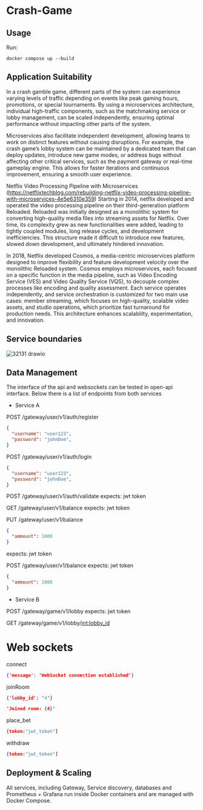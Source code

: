 # Crash-Game
## Usage

Run:
```CMD
docker compose up --build
```

## Application Suitability

In a crash gamble game, different parts of the system can experience varying levels of traffic depending on events like peak gaming hours, promotions, or special tournaments. By using a microservices architecture, individual high-traffic components, such as the matchmaking service or lobby management, can be scaled independently, ensuring optimal performance without impacting other parts of the system.

Microservices also facilitate independent development, allowing teams to work on distinct features without causing disruptions. For example, the crash game’s lobby system can be maintained by a dedicated team that can deploy updates, introduce new game modes, or address bugs without affecting other critical services, such as the payment gateway or real-time gameplay engine. This allows for faster iterations and continuous improvement, ensuring a smooth user experience.

Netflix Video Processing Pipeline with Microservices (https://netflixtechblog.com/rebuilding-netflix-video-processing-pipeline-with-microservices-4e5e6310e359)
Starting in 2014, netflix developed and operated the video processing pipeline on their third-generation platform Reloaded. 
Reloaded was initially designed as a monolithic system for converting high-quality media files into streaming assets for Netflix. Over time, its complexity grew as new functionalities were added, leading to tightly coupled modules, long release cycles, and development inefficiencies. This structure made it difficult to introduce new features, slowed down development, and ultimately hindered innovation.

In 2018, Netflix developed Cosmos, a media-centric microservices platform designed to improve flexibility and feature development velocity over the monolithic Reloaded system. Cosmos employs microservices, each focused on a specific function in the media pipeline, such as Video Encoding Service (VES) and Video Quality Service (VQS), to decouple complex processes like encoding and quality assessment. Each service operates independently, and service orchestration is customized for two main use cases: member streaming, which focuses on high-quality, scalable video assets, and studio operations, which prioritize fast turnaround for production needs. This architecture enhances scalability, experimentation, and innovation.

## Service boundaries
![32131 drawio](https://github.com/user-attachments/assets/ae85c94c-6562-4ad0-8331-7203b46855c3)

## Data Management

The interface of the api and websockets can be tested in open-api interface. Below there is a list of endpoints from both services

- Service A

POST /gateway/user/v1/auth/register
```json
{
  "username": "user123",
  "password": "johnDoe",
}
```

POST /gateway/user/v1/auth/login
```json
{
  "username": "user123",
  "password": "johnDoe",
}
```

POST /gateway/user/v1/auth/validate
expects: jwt token

GET /gateway/user/v1/balance
expects: jwt token

PUT /gateway/user/v1/balance
```json
{
  "ammount": 1000
}
```
expects: jwt token

POST /gateway/user/v1/balance
expects: jwt token
```json
{
  "ammount": 1000
}
```

- Service B

POST /gateway/game/v1/lobby
expects: jwt token

GET /gateway/game/v1/lobby/<int:lobby_id>

# Web sockets
connect
```json
{'message': 'WebSocket connection established'}
```

joinRoom
```json
{'lobby_id': '4'}
```

```json
'Joined room: {4}'
```

place_bet
```json
{token:"jwt_token"]
```

withdraw
```json
{token:"jwt_token"]
```

## Deployment & Scaling
All services, including Gateway, Service discovery, databases and Prometheus + Grafana run inside Docker containers and are managed with Docker Compose.

